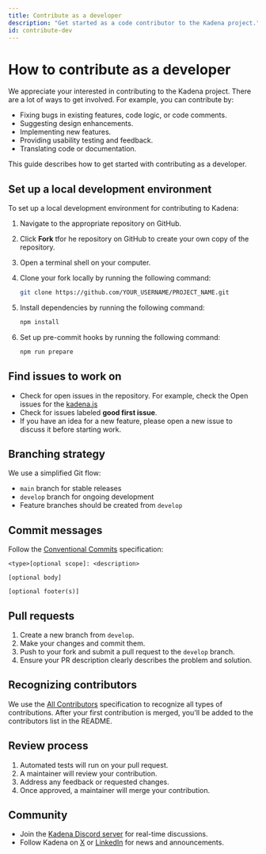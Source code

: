 ```yaml
---
title: Contribute as a developer
description: "Get started as a code contributor to the Kadena project."
id: contribute-dev
---
```


# How to contribute as a developer

We appreciate your interested in contributing to the Kadena project.
There are a lot of ways to get involved.
For example, you can contribute by:

- Fixing bugs in existing features, code logic, or code comments.
- Suggesting design enhancements.
- Implementing new features.
- Providing usability testing and feedback.
- Translating code or documentation.

This guide describes how to get started with contributing as a developer.

## Set up a local development environment

To set up a local development environment for contributing to Kadena:

1. Navigate to the appropriate repository on GitHub. 

2. Click **Fork** tfor he repository on GitHub to create your own copy of the repository.

3. Open a terminal shell on your computer.

2. Clone your fork locally by running the following command:

   ```bash
   git clone https://github.com/YOUR_USERNAME/PROJECT_NAME.git
   ```

3. Install dependencies by running the following command:
   
   ```bash
   npm install
   ```

4. Set up pre-commit hooks by running the following command:
   
   ```bash
   npm run prepare
   ```

## Find issues to work on

- Check for open issues in the repository. 
  For example, check the Open issues for the [kadena.js](https://github.com/kadena-community/kadena.js/issues)
- Check for issues labeled **good first issue**.
- If you have an idea for a new feature, please open a new issue to discuss it before starting work.

## Branching strategy

We use a simplified Git flow:
- `main` branch for stable releases
- `develop` branch for ongoing development
- Feature branches should be created from `develop`

## Commit messages

Follow the [Conventional Commits](https://www.conventionalcommits.org/) specification:

```
<type>[optional scope]: <description>

[optional body]

[optional footer(s)]
```

## Pull requests

1. Create a new branch from `develop`.
2. Make your changes and commit them.
3. Push to your fork and submit a pull request to the `develop` branch.
4. Ensure your PR description clearly describes the problem and solution.

## Recognizing contributors

We use the [All Contributors](https://allcontributors.org/) specification to recognize all types of contributions. After your first contribution is merged, you'll be added to the contributors list in the README.

<!-- ### Contribution rewards

More updates on this will be added shortly
To show our appreciation, we offer the following rewards for significant contributions:
- Contributor of the Month recognition
- Exclusive project swag for major contributions
- Opportunities to speak at project-related events -->

## Review process

1. Automated tests will run on your pull request.
2. A maintainer will review your contribution.
3. Address any feedback or requested changes.
4. Once approved, a maintainer will merge your contribution.

## Community

- Join the [Kadena Discord server](https://discord.gg/kadena) for real-time discussions. 
- Follow Kadena on [X](https://x.com/kadena_io) or [LinkedIn](https://www.linkedin.com/company/kadena-llc/mycompany/) for news and announcements.
